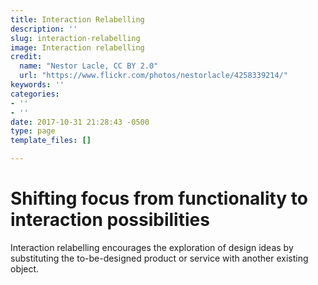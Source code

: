 ```yaml
---
title: Interaction Relabelling
description: ''
slug: interaction-relabelling
image: Interaction relabelling
credit:
  name: "Nestor Lacle, CC BY 2.0"
  url: "https://www.flickr.com/photos/nestorlacle/4258339214/"
keywords: ''
categories:
- ''
- ''
date: 2017-10-31 21:28:43 -0500
type: page
template_files: []

---
```

# Shifting focus from functionality to interaction possibilities

Interaction relabelling encourages the exploration of design ideas by substituting the to-be-designed product or service with another existing object.
